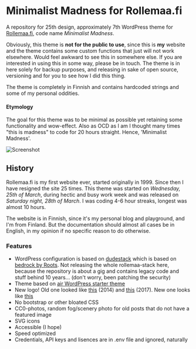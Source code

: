 # Minimalist Madness for Rollemaa.fi

A repository for 25th design, approximately 7th WordPress theme for [Rollemaa.fi](https://www.rollemaa.fi), code name *Minimalist Madness*.

Obviously, this theme is **not for the public to use**, since this is **my** website and the theme contains some custom functions that just will not work elsewhere. Would feel awkward to see this in somewhere else. If you are interested in using this in some way, please be in touch. The theme is in here solely for backup purposes, and releasing in sake of open source, versioning and for you to see how I did this thing.

The theme is completely in Finnish and contains hardcoded strings and some of my personal oddities.

#### Etymology

The goal for this theme was to be minimal as possible yet retaining some functionality and wow-effect. Also as OCD as I am I thought many times "this is madness" to code for 20 hours straight. Hence, 'Minimalist Madness'.

![](https://i.imgur.com/60Yahxr.jpg "Screenshot")

## History

Rollemaa.fi is my first website ever, started originally in 1999. Since then I have resigned the site 25 times. This theme was started on  *Wednesday, 25th of March*, during hectic and busy work week and was released on *Saturday night, 28th of March*. I was coding 4-6 hour streaks, longest was almost 10 hours.

The website is in Finnish, since it's my personal blog and playground, and I'm from Finland. But the documentation should almost all cases be in English, in my opinion if no specific reason to do otherwise.

### Features

- WordPress configuration is based on [dudestack](https://github.com/digitoimistodude/dudestack) which is based on [bedrock by Roots](https://github.com/roots/bedrock). Not releasing the whole rollemaa-stack here, because the repository is about a gig and contains legacy code and stuff behind 10 years... (don't worry, been patching the security)
- Theme based on [air WordPress starter theme](https://github.com/digitoimistodude/air)
- New logo! Old one looked like [this](https://www.rollemaa.fi/content/themes/newera/images/logo.png) (2014) and [this](https://www.rollemaa.fi/content/themes/khonsu/svg/logo.svg) (2017). New one looks like [this](https://files.servepics.com/V1i6Q.png)
- No bootstrap or other bloated CSS
- CC0-photos, random fog/scenery photo for old posts that do not have a featured image
- SVG icons
- Accessible (I hope)
- Speed optimized
- Credentials, API keys and lisences are in .env file and ignored, naturally
